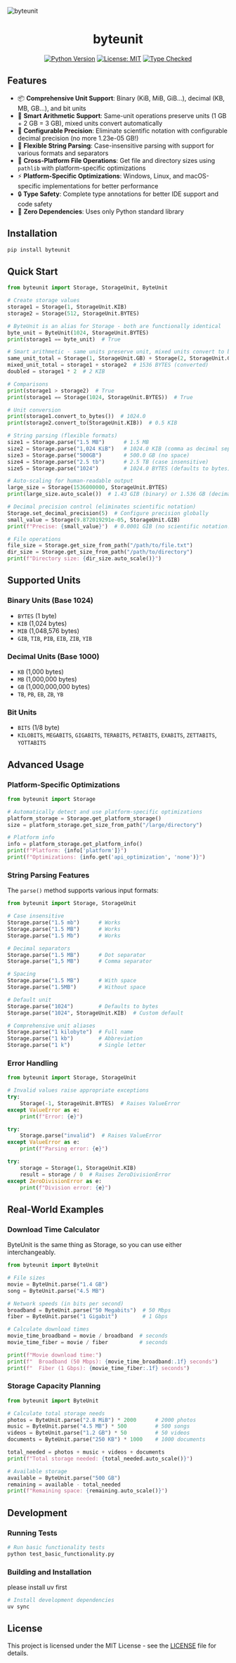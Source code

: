 
![byteunit](./README.assets/byteunit.svg)

<div align="center">

# byteunit

[![Python Version](https://img.shields.io/badge/python-3.9+-blue.svg)](https://python.org)
[![License: MIT](https://img.shields.io/badge/License-MIT-yellow.svg)](https://opensource.org/licenses/MIT)
[![Type Checked](https://img.shields.io/badge/type--checked-mypy-blue.svg)](https://mypy.readthedocs.io/)

</div>

## Features

- 📦 **Comprehensive Unit Support**: Binary (KiB, MiB, GiB...), decimal (KB, MB, GB...), and bit units
- 🧮 **Smart Arithmetic Support**: Same-unit operations preserve units (1 GB + 2 GB = 3 GB), mixed units convert automatically
- 🎯 **Configurable Precision**: Eliminate scientific notation with configurable decimal precision (no more 1.23e-05 GB!)
- 📝 **Flexible String Parsing**: Case-insensitive parsing with support for various formats and separators
- 🔗 **Cross-Platform File Operations**: Get file and directory sizes using `pathlib` with platform-specific optimizations
- ⚡ **Platform-Specific Optimizations**: Windows, Linux, and macOS-specific implementations for better performance
- 🔒 **Type Safety**: Complete type annotations for better IDE support and code safety
- 🎯 **Zero Dependencies**: Uses only Python standard library

## Installation

```bash
pip install byteunit
```

## Quick Start

```python
from byteunit import Storage, StorageUnit, ByteUnit

# Create storage values
storage1 = Storage(1, StorageUnit.KIB)
storage2 = Storage(512, StorageUnit.BYTES)

# ByteUnit is an alias for Storage - both are functionally identical
byte_unit = ByteUnit(1024, StorageUnit.BYTES)
print(storage1 == byte_unit)  # True

# Smart arithmetic - same units preserve unit, mixed units convert to bytes
same_unit_total = Storage(1, StorageUnit.GB) + Storage(2, StorageUnit.GB)  # 3 GB (preserved!)
mixed_unit_total = storage1 + storage2  # 1536 BYTES (converted)
doubled = storage1 * 2  # 2 KIB

# Comparisons
print(storage1 > storage2)  # True
print(storage1 == Storage(1024, StorageUnit.BYTES))  # True

# Unit conversion
print(storage1.convert_to_bytes())  # 1024.0
print(storage2.convert_to(StorageUnit.KIB))  # 0.5 KIB

# String parsing (flexible formats)
size1 = Storage.parse("1.5 MB")      # 1.5 MB
size2 = Storage.parse("1,024 KiB")   # 1024.0 KIB (comma as decimal separator)
size3 = Storage.parse("500GB")       # 500.0 GB (no space)
size4 = Storage.parse("2.5 tb")      # 2.5 TB (case insensitive)
size5 = Storage.parse("1024")        # 1024.0 BYTES (defaults to bytes)

# Auto-scaling for human-readable output
large_size = Storage(1536000000, StorageUnit.BYTES)
print(large_size.auto_scale())  # 1.43 GIB (binary) or 1.536 GB (decimal)

# Decimal precision control (eliminates scientific notation)
Storage.set_decimal_precision(5)  # Configure precision globally
small_value = Storage(9.872019291e-05, StorageUnit.GIB)
print(f"Precise: {small_value}")  # 0.0001 GIB (no scientific notation!)

# File operations
file_size = Storage.get_size_from_path("/path/to/file.txt")
dir_size = Storage.get_size_from_path("/path/to/directory")
print(f"Directory size: {dir_size.auto_scale()}")
```

## Supported Units

### Binary Units (Base 1024)
- `BYTES` (1 byte)
- `KIB` (1,024 bytes)
- `MIB` (1,048,576 bytes)
- `GIB`, `TIB`, `PIB`, `EIB`, `ZIB`, `YIB`

### Decimal Units (Base 1000)
- `KB` (1,000 bytes)
- `MB` (1,000,000 bytes)
- `GB` (1,000,000,000 bytes)
- `TB`, `PB`, `EB`, `ZB`, `YB`

### Bit Units
- `BITS` (1/8 byte)
- `KILOBITS`, `MEGABITS`, `GIGABITS`, `TERABITS`, `PETABITS`, `EXABITS`, `ZETTABITS`, `YOTTABITS`

## Advanced Usage

### Platform-Specific Optimizations

```python
from byteunit import Storage

# Automatically detect and use platform-specific optimizations
platform_storage = Storage.get_platform_storage()
size = platform_storage.get_size_from_path("/large/directory")

# Platform info
info = platform_storage.get_platform_info()
print(f"Platform: {info['platform']}")
print(f"Optimizations: {info.get('api_optimization', 'none')}")
```

### String Parsing Features

The `parse()` method supports various input formats:

```python
from byteunit import Storage, StorageUnit

# Case insensitive
Storage.parse("1.5 mb")      # Works
Storage.parse("1.5 MB")      # Works
Storage.parse("1.5 Mb")      # Works

# Decimal separators
Storage.parse("1.5 MB")      # Dot separator
Storage.parse("1,5 MB")      # Comma separator

# Spacing
Storage.parse("1.5 MB")      # With space
Storage.parse("1.5MB")       # Without space

# Default unit
Storage.parse("1024")        # Defaults to bytes
Storage.parse("1024", StorageUnit.KIB)  # Custom default

# Comprehensive unit aliases
Storage.parse("1 kilobyte")  # Full name
Storage.parse("1 kb")        # Abbreviation
Storage.parse("1 k")         # Single letter
```

### Error Handling

```python
from byteunit import Storage, StorageUnit

# Invalid values raise appropriate exceptions
try:
    Storage(-1, StorageUnit.BYTES)  # Raises ValueError
except ValueError as e:
    print(f"Error: {e}")

try:
    Storage.parse("invalid")  # Raises ValueError
except ValueError as e:
    print(f"Parsing error: {e}")

try:
    storage = Storage(1, StorageUnit.KIB)
    result = storage / 0  # Raises ZeroDivisionError
except ZeroDivisionError as e:
    print(f"Division error: {e}")
```

## Real-World Examples

### Download Time Calculator

ByteUnit is the same thing as Storage, so you can use either interchangeably.

```python
from byteunit import ByteUnit

# File sizes
movie = ByteUnit.parse("1.4 GB")
song = ByteUnit.parse("4.5 MB")

# Network speeds (in bits per second)
broadband = ByteUnit.parse("50 Megabits")  # 50 Mbps
fiber = ByteUnit.parse("1 Gigabit")        # 1 Gbps

# Calculate download times
movie_time_broadband = movie / broadband  # seconds
movie_time_fiber = movie / fiber          # seconds

print(f"Movie download time:")
print(f"  Broadband (50 Mbps): {movie_time_broadband:.1f} seconds")
print(f"  Fiber (1 Gbps): {movie_time_fiber:.1f} seconds")
```

### Storage Capacity Planning

```python
from byteunit import ByteUnit

# Calculate total storage needs
photos = ByteUnit.parse("2.8 MiB") * 2000      # 2000 photos
music = ByteUnit.parse("4.5 MB") * 500         # 500 songs
videos = ByteUnit.parse("1.2 GB") * 50         # 50 videos
documents = ByteUnit.parse("250 KB") * 1000    # 1000 documents

total_needed = photos + music + videos + documents
print(f"Total storage needed: {total_needed.auto_scale()}")

# Available storage
available = ByteUnit.parse("500 GB")
remaining = available - total_needed
print(f"Remaining space: {remaining.auto_scale()}")
```

## Development

### Running Tests

```bash
# Run basic functionality tests
python test_basic_functionality.py
```

### Building and Installation

please install uv first

```bash
# Install development dependencies
uv sync
```

## License

This project is licensed under the MIT License - see the [LICENSE](LICENSE) file for details.